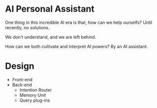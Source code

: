 # AI Personal Assistant

One thing in this incredible AI era is that, how can we help ourselfs? Until recently, no solutions.

We don't understand, and we are left behind.

How can we both cultivate and interpret AI powers? By an AI assistant.


# Design

- Front-end
- Back-end
  - Intention Router
  - Memory Unit
  - Query plug-ins
